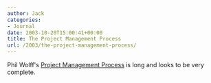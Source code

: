 ```yaml
---
author: Jack
categories:
- Journal
date: 2003-10-20T15:00:41+00:00
title: The Project Management Process
url: /2003/the-project-management-process/
---
```


Phil Wolff's [Project Management Process][1] is long and looks to be very complete.

 [1]: http://dijest.com/tools/pmworkbench/pmtemplates/pmoredocs/pmprocess.htm "Project Management Process"